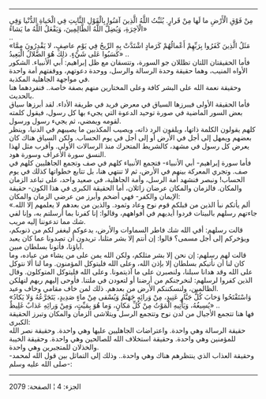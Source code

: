 ------------------------------------------------------------------------

مِنْ فَوْقِ الْأَرْضِ ما لَها مِنْ قَرارٍ. يُثَبِّتُ اللَّهُ الَّذِينَ آمَنُوا بِالْقَوْلِ الثَّابِتِ فِي
الْحَياةِ الدُّنْيا وَفِي الْآخِرَةِ، وَيُضِلُّ اللَّهُ الظَّالِمِينَ، وَيَفْعَلُ اللَّهُ ما يَشاءُ»  
..  
«مَثَلُ الَّذِينَ كَفَرُوا بِرَبِّهِمْ أَعْمالُهُمْ كَرَمادٍ اشْتَدَّتْ بِهِ الرِّيحُ فِي يَوْمٍ عاصِفٍ، لا
يَقْدِرُونَ مِمَّا كَسَبُوا عَلى شَيْءٍ. ذلِكَ هُوَ الضَّلالُ الْبَعِيدُ» ..  
فأما الحقيقتان اللتان تظللان جو السورة، وتتسقان مع ظل إبراهيم: أبي
الأنبياء. الشكور الأواه المنيب، وهما حقيقة وحدة الرسالة والرسل، ووحدة
دعوتهم، ووقفتهم أمة واحدة في مواجهة الجاهلية المكذبة.  
وحقيقة نعمة الله على البشر كافة وعلى المختارين منهم بصفة خاصة.. فنفردهما
هنا بالحديث.  
فأما الحقيقة الأولى فيبرزها السياق في معرض فريد في طريقة الأداء. لقد
أبرزها سياق بعض السور الماضية في صورة توحيد الدعوة التي يجيء بها كل
رسول، فيقول كلمته لقومه ويمضي، ثم يجيء رسول ورسول.  
كلهم يقولون الكلمة ذاتها، ويلقون الرد ذاته، ويصيب المكذبين ما يصيبهم في
الدنيا، وينظر بعضهم ويمهل إلى أجل في الأرض أو إلى أجل في يوم الحساب.
ولكن السياق هناك كان يعرض كل رسول في مشهد، كالشريط المتحرك منذ الرسالات
الأولى. وأقرب مثل لهذا النسق سورة الأعراف وسورة هود.  
فأما سورة إبراهيم- أبي الأنبياء- فتجمع الأنبياء كلهم في صف وتجمع
الجاهليين كلهم في صف. وتجري المعركة بينهم في الأرض، ثم لا تنتهي هنا، بل
تتابع خطواتها كذلك في يوم الحساب! ونبصر فنشهد أمة الرسل، وأمة الجاهلية،
في صعيد واحد، على تباعد الزمان والمكان. فالزمان والمكان عرضان زائلان،
أما الحقيقة الكبرى في هذا الكون- حقيقة الإيمان والكفر- فهي أضخم وأبرز من
عرضي الزمان والمكان:  
«ألم يأتكم نبأ الذين من قبلكم قوم نوح وعاد وثمود. والذين من بعدهم لا
يعلمهم إلا الله. جاءتهم رسلهم بالبينات فردوا أيديهم في أفواههم، وقالوا:
إنا كفرنا بما أرسلتم به، وإنا لفي شك مما تدعوننا إليه مريب.  
قالت رسلهم: أفي الله شك فاطر السماوات والأرض، يدعوكم ليغفر لكم من
ذنوبكم، ويؤخركم إلى أجل مسمى؟ قالوا: إن أنتم إلا بشر مثلنا، تريدون أن
تصدونا عما كان يعبد آباؤنا، فأتونا بسلطان مبين.  
قالت لهم رسلهم: إن نحن إلا بشر مثلكم، ولكن الله يمن على من يشاء من
عباده، وما كان لنا أن نأتيكم بسلطان إلا بإذن الله، وعلى الله فليتوكل
المؤمنون. وما لنا ألا نتوكل على الله وقد هدانا سبلنا، ولنصبرن على ما
آذيتمونا. وعلى الله فليتوكل المتوكلون. وقال الذين كفروا لرسلهم: لنخرجنكم
من أرضنا أو لتعودن في ملتنا. فأوحى إليهم ربهم لنهلكن الظالمين، ولنسكننكم
الأرض من بعدهم. ذلك لمن خاف مقامي وخاف وعيد.  
«وَاسْتَفْتَحُوا وَخابَ كُلُّ جَبَّارٍ عَنِيدٍ، مِنْ وَرائِهِ جَهَنَّمُ وَيُسْقى مِنْ ماءٍ صَدِيدٍ، يَتَجَرَّعُهُ
وَلا يَكادُ يُسِيغُهُ، وَيَأْتِيهِ الْمَوْتُ مِنْ كُلِّ مَكانٍ، وَما هُوَ بِمَيِّتٍ، وَمِنْ وَرائِهِ عَذابٌ
غَلِيظٌ» ..  
فها هنا تتجمع الأجيال من لدن نوح وتتجمع الرسل ويتلاشى الزمان والمكان
وتبرز الحقيقة الكبرى:  
حقيقة الرسالة وهي واحدة. واعتراضات الجاهليين عليها وهي واحدة. وحقيقة نصر
الله للمؤمنين وهي واحدة. وحقيقة استخلاف الله للصالحين وهي واحدة. وحقيقة
الخيبة والخذلان للمتجبرين وهي واحدة.  
وحقيقة العذاب الذي ينتظرهم هناك وهي واحدة.. وذلك إلى التماثل بين قول
الله لمحمد- صلى الله عليه وسلم-:

------------------------------------------------------------------------

الجزء: 4 ¦ الصفحة: 2079
